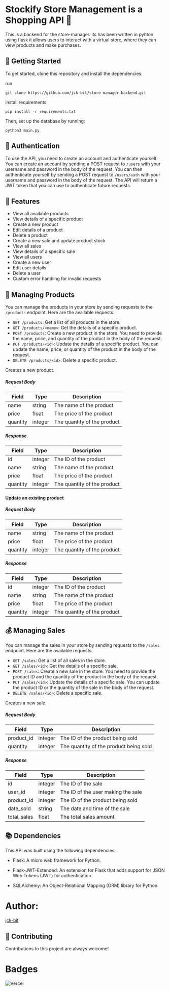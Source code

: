# Stockify Store Management is a Shopping API 🛒
 This is a backend for the store-manager. its has been written in pyhton using flask it allows users to interact with a virtual store, where they can view products and make purchases.


## 🚀 Getting Started

To get started, clone this repository and install the dependencies:

run
```
git clone https://github.com/jck-bit/store-manager-backend.git
```
install requirements

```
pip install -r requirements.txt
```
Then, set up the database by running:

```
python3 main.py
```

## 🔑 Authentication

To use the API, you need to create an account and authenticate yourself. You can create an account by sending a POST request to `/users` with your username and password in the body of the request. You can then authenticate yourself by sending a POST request to `/users/auth` with your username and password in the body of the request. The API will return a JWT token that you can use to authenticate future requests.

## 🎯 Features

- View all available products
- View details of a specific product
- Create a new product
- Edit details of a product
- Delete a product
- Create a new sale and update product stock
- View all sales
- View details of a specific sale
- View all users
- Create a new user
- Edit user details
- Delete a user
- Custom error handling for invalid requests


## 🛒 Managing Products
You can manage the products in your store by sending requests to the `/products` endpoint. Here are the available requests:

- `GET /products`: Get a list of all products in the store.
- `GET /products/<name>`: Get the details of a specific product.
- `POST /products`: Create a new product in the store. You need to provide the name, price, and quantity of the product in the body of the request.
- `PUT /products/<id>`: Update the details of a specific product. You can update the name, price, or quantity of the product in the body of the request.
- `DELETE /products/<id>`: Delete a specific product.


Creates a new product.

##### Request Body

| Field      | Type    | Description          |
| ---------- | ------- | -------------------- |
| name       | string  | The name of the product |
| price      | float   | The price of the product |
| quantity   | integer | The quantity of the product |


##### Response

| Field      | Type    | Description          |
| ---------- | ------- | -------------------- |
| id         | integer | The ID of the product  |
| name       | string  | The name of the product |
| price      | float   | The price of the product |
| quantity   | integer | The quantity of the product |

#### Update an existing product

##### Request Body

| Field      | Type    | Description          |
| ---------- | ------- | -------------------- |
| name       | string  | The name of the product |
| price      | float   | The price of the product |
| quantity   | integer | The quantity of the product |

##### Response

| Field      | Type    | Description          |
| ---------- | ------- | -------------------- |
| id         | integer | The ID of the product  |
| name       | string  | The name of the product |
| price      | float   | The price of the product |
| quantity   | integer | The quantity of the product |

## 💰 Managing Sales
You can manage the sales in your store by sending requests to the `/sales` endpoint. Here are the available requests:

- `GET /sales`: Get a list of all sales in the store.
- `GET /sales/<id>`: Get the details of a specific sale.
- `POST /sales`: Create a new sale in the store. You need to provide the product ID and the quantity of the product in the body of the request.
- `PUT /sales/<id>`: Update the details of a specific sale. You can update the product ID or the quantity of the sale in the body of the request.
- `DELETE /sales/<id>`: Delete a specific sale.

Creates a new sale.

##### Request Body

| Field      | Type    | Description          |
| ---------- | ------- | -------------------- |
| product_id | integer | The ID of the product being sold |
| quantity   | integer | The quantity of the product being sold |

##### Response

| Field      | Type    | Description          |
| ---------- | ------- | -------------------- |
| id         | integer | The ID of the sale  |
| user_id    | integer | The ID of the user making the sale |
| product_id | integer | The ID of the product being sold |
| date_sold  | string  | The date and time of the sale |
| total_sales| float   | The total sales amount |

## 📚 Dependencies

This API was built using the following dependencies:

- Flask: A micro web framework for Python.

- Flask-JWT-Extended: An extension for Flask that adds support for JSON Web Tokens (JWT) for authentication.
- SQLAlchemy: An Object-Relational Mapping (ORM) library for Python.


# Author: 
 [jck-bit](https://github.com/jck-bit)


## 📌 Contributing

Contributions to this project are always welcome!

# Badges

![Vercel](https://vercelbadge.vercel.app/api/jck-bit/Stockify-Store-Management)

